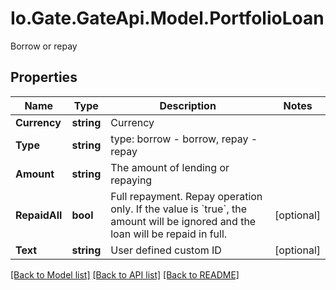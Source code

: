 
# Io.Gate.GateApi.Model.PortfolioLoan

Borrow or repay

## Properties

Name | Type | Description | Notes
------------ | ------------- | ------------- | -------------
**Currency** | **string** | Currency | 
**Type** | **string** | type: borrow - borrow, repay - repay | 
**Amount** | **string** | The amount of lending or repaying | 
**RepaidAll** | **bool** | Full repayment.  Repay operation only.  If the value is &#x60;true&#x60;, the amount will be ignored and the loan will be repaid in full. | [optional] 
**Text** | **string** | User defined custom ID | [optional] 

[[Back to Model list]](../README.md#documentation-for-models)
[[Back to API list]](../README.md#documentation-for-api-endpoints)
[[Back to README]](../README.md)
